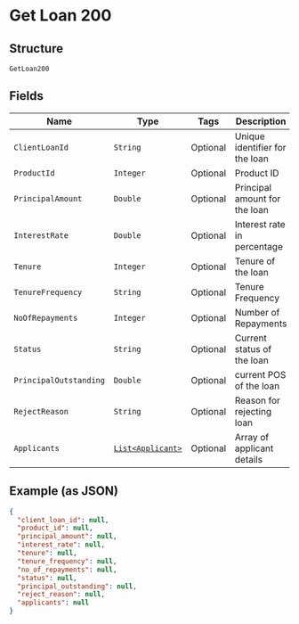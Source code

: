 
# Get Loan 200

## Structure

`GetLoan200`

## Fields

| Name | Type | Tags | Description | Getter | Setter |
|  --- | --- | --- | --- | --- | --- |
| `ClientLoanId` | `String` | Optional | Unique identifier for the loan | String getClientLoanId() | setClientLoanId(String clientLoanId) |
| `ProductId` | `Integer` | Optional | Product ID | Integer getProductId() | setProductId(Integer productId) |
| `PrincipalAmount` | `Double` | Optional | Principal amount for the loan | Double getPrincipalAmount() | setPrincipalAmount(Double principalAmount) |
| `InterestRate` | `Double` | Optional | Interest rate in percentage | Double getInterestRate() | setInterestRate(Double interestRate) |
| `Tenure` | `Integer` | Optional | Tenure of the loan | Integer getTenure() | setTenure(Integer tenure) |
| `TenureFrequency` | `String` | Optional | Tenure Frequency | String getTenureFrequency() | setTenureFrequency(String tenureFrequency) |
| `NoOfRepayments` | `Integer` | Optional | Number of Repayments | Integer getNoOfRepayments() | setNoOfRepayments(Integer noOfRepayments) |
| `Status` | `String` | Optional | Current status of the loan | String getStatus() | setStatus(String status) |
| `PrincipalOutstanding` | `Double` | Optional | current POS of the loan | Double getPrincipalOutstanding() | setPrincipalOutstanding(Double principalOutstanding) |
| `RejectReason` | `String` | Optional | Reason for rejecting loan | String getRejectReason() | setRejectReason(String rejectReason) |
| `Applicants` | [`List<Applicant>`](/doc/models/applicant.md) | Optional | Array of applicant details | List<Applicant> getApplicants() | setApplicants(List<Applicant> applicants) |

## Example (as JSON)

```json
{
  "client_loan_id": null,
  "product_id": null,
  "principal_amount": null,
  "interest_rate": null,
  "tenure": null,
  "tenure_frequency": null,
  "no_of_repayments": null,
  "status": null,
  "principal_outstanding": null,
  "reject_reason": null,
  "applicants": null
}
```

